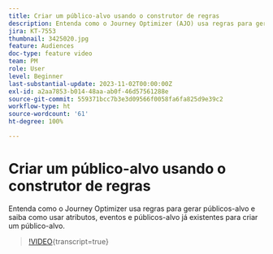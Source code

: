 ```yaml
---
title: Criar um público-alvo usando o construtor de regras
description: Entenda como o Journey Optimizer (AJO) usa regras para gerar público-alvo e aprenda a usar atributos, eventos e públicos-alvo já existentes para criar um público-alvo.
jira: KT-7553
thumbnail: 3425020.jpg
feature: Audiences
doc-type: feature video
team: PM
role: User
level: Beginner
last-substantial-update: 2023-11-02T00:00:00Z
exl-id: a2aa7853-b014-48aa-ab0f-46d57561288e
source-git-commit: 559371bcc7b3e3d09566f0058fa6fa825d9e39c2
workflow-type: ht
source-wordcount: '61'
ht-degree: 100%

---
```


# Criar um público-alvo usando o construtor de regras

Entenda como o Journey Optimizer usa regras para gerar públicos-alvo e saiba como usar atributos, eventos e públicos-alvo já existentes para criar um público-alvo.

>[!VIDEO](https://video.tv.adobe.com/v/3425020?quality=12&learn=on){transcript=true}

